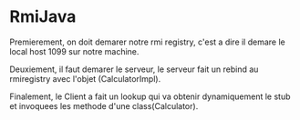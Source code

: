 # RmiJava

Premierement, on doit demarer notre rmi registry, c'est a dire il demare le local host 1099 sur notre machine.

Deuxiement, il faut demarer le serveur, le serveur fait un rebind au rmiregistry avec l'objet (CalculatorImpl).

Finalement, le Client a fait un lookup qui va obtenir dynamiquement le stub et invoquees les methode d'une class(Calculator).
